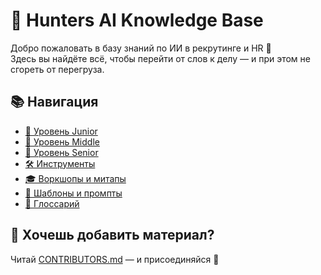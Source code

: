# 🧠 Hunters AI Knowledge Base

Добро пожаловать в базу знаний по ИИ в рекрутинге и HR 🌱  
Здесь вы найдёте всё, чтобы перейти от слов к делу — и при этом не сгореть от перегруза.

## 📚 Навигация
- [🌱 Уровень Junior](levels/junior/README.md)
- [🌿 Уровень Middle](levels/middle/README.md)
- [🌳 Уровень Senior](levels/senior/README.md)
- [🛠️ Инструменты](tools/)
- [🎓 Воркшопы и митапы](workshops/)
- [📐 Шаблоны и промпты](templates/)
- [📖 Глоссарий](glossary/ai-terms.md)

## 🤝 Хочешь добавить материал?
Читай [CONTRIBUTORS.md](CONTRIBUTORS.md) — и присоединяйся 💚
